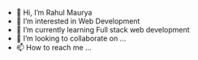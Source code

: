 - 👋 Hi, I’m Rahul Maurya
- 👀 I’m interested in Web Development
- 🌱 I’m currently learning Full stack web development
- 💞️ I’m looking to collaborate on ...
- 📫 How to reach me ...

<!---
fireliquidator/fireliquidator is a ✨ special ✨ repository because its `README.md` (this file) appears on your GitHub profile.
You can click the Preview link to take a look at your changes.
--->
